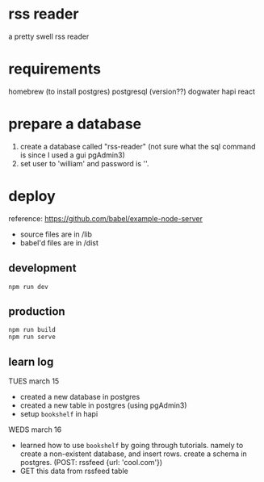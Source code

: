 

# rss reader

a pretty swell rss reader

# requirements

homebrew (to install postgres)
postgresql (version??)
dogwater
hapi
react

# prepare a database

1. create a database called "rss-reader" (not sure what the sql command is since I used a gui pgAdmin3)
2. set user to 'william' and password is ''.

# deploy

reference: https://github.com/babel/example-node-server

- source files are in /lib
- babel'd files are in /dist

## development

```
npm run dev
```

## production

```
npm run build
npm run serve
```

## learn log

TUES march 15
- created a new database in postgres
- created a new table in postgres (using pgAdmin3)
- setup `bookshelf` in hapi

WEDS march 16
- learned how to use `bookshelf` by going through tutorials. namely to create a non-existent database, and insert rows. create a schema in postgres. (POST: rssfeed {url: 'cool.com'})
- GET this data from rssfeed table
